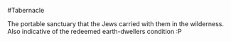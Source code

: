 #Tabernacle

The portable sanctuary that the Jews carried with them in the wilderness.  Also indicative of the redeemed earth-dwellers condition :P
